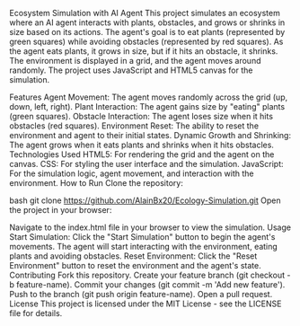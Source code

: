 Ecosystem Simulation with AI Agent
This project simulates an ecosystem where an AI agent interacts with plants, obstacles, and grows or shrinks in size based on its actions. The agent's goal is to eat plants (represented by green squares) while avoiding obstacles (represented by red squares). As the agent eats plants, it grows in size, but if it hits an obstacle, it shrinks. The environment is displayed in a grid, and the agent moves around randomly. The project uses JavaScript and HTML5 canvas for the simulation.

Features
Agent Movement: The agent moves randomly across the grid (up, down, left, right).
Plant Interaction: The agent gains size by "eating" plants (green squares).
Obstacle Interaction: The agent loses size when it hits obstacles (red squares).
Environment Reset: The ability to reset the environment and agent to their initial states.
Dynamic Growth and Shrinking: The agent grows when it eats plants and shrinks when it hits obstacles.
Technologies Used
HTML5: For rendering the grid and the agent on the canvas.
CSS: For styling the user interface and the simulation.
JavaScript: For the simulation logic, agent movement, and interaction with the environment.
How to Run
Clone the repository:

bash
git clone https://github.com/AlainBx20/Ecology-Simulation.git
Open the project in your browser:

Navigate to the index.html file in your browser to view the simulation.
Usage
Start Simulation: Click the "Start Simulation" button to begin the agent's movements. The agent will start interacting with the environment, eating plants and avoiding obstacles.
Reset Environment: Click the "Reset Environment" button to reset the environment and the agent's state.
Contributing
Fork this repository.
Create your feature branch (git checkout -b feature-name).
Commit your changes (git commit -m 'Add new feature').
Push to the branch (git push origin feature-name).
Open a pull request.
License
This project is licensed under the MIT License - see the LICENSE file for details.

